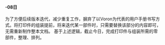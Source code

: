 #### -08日
为了方便后续版本迭代，减少重复工作，摒弃了以Voron为代表的用户手册书写方式。将打印件的组装提前，将来迭代某一部件时，只需要替换该部分的内容即可，无需重新制作整本文档。
基于上述逻辑，截止今日，完成打印件与组装所需的零部件，整理、排列。

